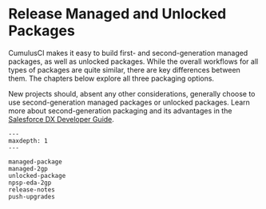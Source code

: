 # Release Managed and Unlocked Packages

CumulusCI makes it easy to build first- and second-generation managed
packages, as well as unlocked packages. While the overall workflows for
all types of packages are quite similar, there are key differences
between them. The chapters below explore all three packaging options.

New projects should, absent any other considerations, generally choose
to use second-generation managed packages or unlocked packages. Learn
more about second-generation packaging and its advantages in the
[Salesforce DX Developer
Guide](https://developer.salesforce.com/docs/atlas.en-us.sfdx_dev.meta/sfdx_dev/sfdx_dev_dev2gp.htm).

```{toctree}
---
maxdepth: 1
---

managed-package
managed-2gp
unlocked-package
npsp-eda-2gp
release-notes
push-upgrades
```
